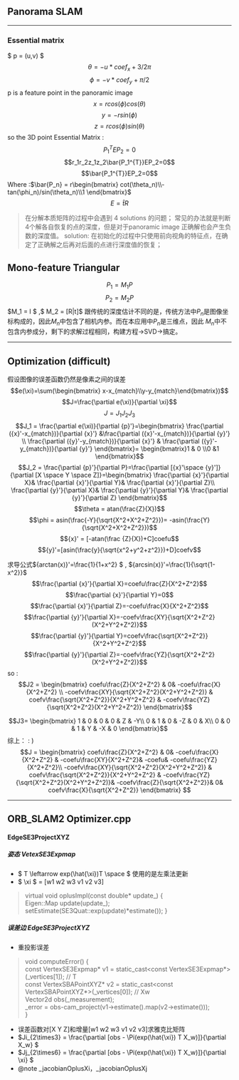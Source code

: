 ## Panorama SLAM
------
### Essential matrix 
$  p = (u,v) $ 
$$ \theta = -u*coef_x+3/2\pi$$
$$ \phi = -v*coef_y+\pi/2$$ p is a feature point in the panoramic image  
$$x = r cos(\phi )cos(\theta ) $$
$$y = -r sin(\phi )$$
$$z = r cos(\phi)sin(\theta)$$
so the 3D point Essential Matrix : 
$$ P_1^{T}EP_2=0$$
$$r_1r_2z_1z_2\bar{P_1^{T}}EP_2=0$$
$$\bar{P_1^{T}}EP_2=0$$
Where  :$\bar{P_n} = r\begin{bmatrix}
cot(\theta_n)\\-tan(\phi_n)/sin(\theta_n)\\1
\end{bmatrix}$
$$E= \hat{t}R$$


>在分解本质矩阵的过程中会遇到 4 solutions 的问题；
常见的办法就是判断4个解各自恢复的点的深度，但是对于panoramic image 正确解也会产生负数的深度值。
solution: 
在初始化的过程中只使用前向视角的特征点，在确定了正确解之后再对后面的点进行深度值的恢复；

## Mono-feature Triangular 
$$P_1=M_1P$$
$$P_2=M_2P$$
$M_1 = I $ ,$ M_2 = [R|t]$
跟传统的深度估计不同的是，传统方法中$P_n$是图像坐标构成的，因此$M_n$中包含了相机内参。而在本应用中$P_n$是三维点，因此 $M_n$中不包含内参成分，剩下的求解过程相同，构建方程->SVD->搞定。

---
## Optimization (difficult) 
假设图像的误差函数仍然是像素之间的误差
$$e(\xi)=\sum(\begin{bmatrix}
x-x_{match}\\y-y_{match}\end{bmatrix})$$
$$J=\frac{\partial e(\xi)}{\partial \xi}$$
$$J=J_1J_2J_3$$
$$J_1 = \frac{\partial e(\xi)}{\partial {p}'}=\begin{bmatrix} 
\frac{\partial ({x}'-x_{match})}{\partial {x}'} &\frac{\partial ({x}'-x_{match})}{\partial {y}'}
\\ \frac{\partial ({y}'-y_{match})}{\partial {x}'} & 
\frac{\partial ({y}'-y_{match})}{\partial {y}'} \end{bmatrix}=
\begin{bmatrix}1 & 0 \\0 &1 \end{bmatrix}$$
$$J_2  =  \frac{\partial {p}'}{\partial P}=\frac{\partial [{x}'\space  {y}']}{\partial [X \space Y \space Z]}=\begin{bmatrix}
\frac{\partial {x}'}{\partial X}&
\frac{\partial {x}'}{\partial Y}&
\frac{\partial {x}'}{\partial Z}\\
\frac{\partial {y}'}{\partial X}&
\frac{\partial {y}'}{\partial Y}&
\frac{\partial {y}'}{\partial Z}
\end{bmatrix}$$
$$\theta = atan(\frac{Z}{X})$$
$$\phi = asin(\frac{-Y}{\sqrt{X^2+X^2+Z^2}})= -asin(\frac{Y}{\sqrt{X^2+X^2+Z^2}})$$
$${x}' = [-atan(\frac {Z}{X})+C]coefu$$
$${y}'=[asin(\frac{y}{\sqrt{x^2+y^2+z^2}})+D]coefv$$

求导公式${arctan(x)}'=\frac{1}{1+x^2} $ , 
${arcsin(x)}'=\frac{1}{\sqrt{1-x^2}}$
$$\frac{\partial {x}'}{\partial X}=coefu\frac{Z}{X^2+Z^2}$$
$$\frac{\partial {x}'}{\partial Y}=0$$
$$\frac{\partial {x}'}{\partial Z}=-coefu\frac{X}{X^2+Z^2}$$
$$\frac{\partial {y}'}{\partial X}=-coefv\frac{XY}{\sqrt{X^2+Z^2}(X^2+Y^2+Z^2)}$$
$$\frac{\partial {y}'}{\partial Y}=coefv\frac{\sqrt{X^2+Z^2}}{X^2+Y^2+Z^2}$$
$$\frac{\partial {y}'}{\partial Z}=-coefv\frac{YZ}{\sqrt{X^2+Z^2}(X^2+Y^2+Z^2)}$$
so :
$$J2 = \begin{bmatrix}
coefu\frac{Z}{X^2+Z^2} &
0& 
-coefu\frac{X}{X^2+Z^2} \\
-coefv\frac{XY}{\sqrt{X^2+Z^2}(X^2+Y^2+Z^2)} &
coefv\frac{\sqrt{X^2+Z^2}}{X^2+Y^2+Z^2} &
-coefv\frac{YZ}{\sqrt{X^2+Z^2}(X^2+Y^2+Z^2)}
\end{bmatrix}$$

$$J3= \begin{bmatrix}
1 &  0 & 0 & 0 & Z & -Y\\
0 & 1 & 0 & -Z & 0 & X\\
0 & 0 & 1 & Y & -X & 0 
\end{bmatrix}$$
综上： : )
$$J = \begin{bmatrix}
coefu\frac{Z}{X^2+Z^2} &
0& 
-coefu\frac{X}{X^2+Z^2} &
-coefu\frac{XY}{X^2+Z^2}&
-coefu&
-coefu\frac{YZ}{X^2+Z^2}\\
-coefv\frac{XY}{\sqrt{X^2+Z^2}(X^2+Y^2+Z^2)} &
coefv\frac{\sqrt{X^2+Z^2}}{X^2+Y^2+Z^2} &
-coefv\frac{YZ}{\sqrt{X^2+Z^2}(X^2+Y^2+Z^2)}&
-coefv\frac{Z}{\sqrt{X^2+Z^2}}&
0&
coefv\frac{X}{\sqrt{X^2+Z^2}}
\end{bmatrix}
$$

$$$$

----
## ORB_SLAM2 Optimizer.cpp 
#### EdgeSE3ProjectXYZ
##### 姿态 VetexSE3Expmap 

  * $ T \leftarrow exp(\hat{\xi})T \space  $  使用的是左乘法更新 
  * $ \xi $ = [w1 w2 w3 v1 v2 v3]  
   >  virtual void oplusImpl(const double* update_)  { </br>
  Eigen::Map<const Vector6d> update(update_);  
    setEstimate(SE3Quat::exp(update)*estimate());
  } 

##### 误差边 EdgeSE3ProjectXYZ
  * 重投影误差
> void computeError()  {  </br>
    const VertexSE3Expmap* v1 = static_cast<const VertexSE3Expmap*>(_vertices[1]); // T</br>
    const VertexSBAPointXYZ* v2 = static_cast<const VertexSBAPointXYZ*>(_vertices[0]); // Xw</br>
    Vector2d obs(_measurement);</br>
    _error = obs-cam_project(v1->estimate().map(v2->estimate()));</br>
  }
  
  * 误差函数对[X Y Z]和增量[w1 w2 w3 v1 v2 v3]求雅克比矩阵 
   * $Ji_{2\times3} = \frac{\partial [obs - \Pi(exp(\hat{\xi}) T X_w)]}{\partial X_w} $ 
   * $Jj_{2\times6} = \frac{\partial [obs - \Pi(exp(\hat{\xi}) T X_w)]}{\partial \xi} $ 
   * @note _jacobianOplusXi，_jacobianOplusXj
  




